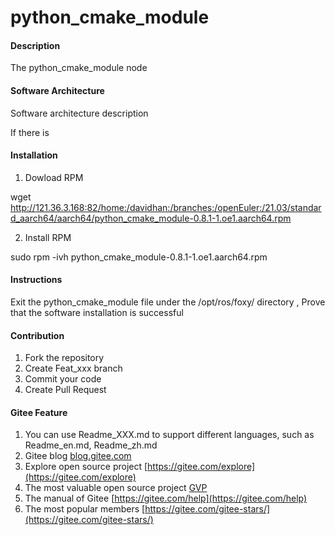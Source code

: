 # python_cmake_module

#### Description
The python_cmake_module node 

#### Software Architecture
Software architecture description

If there is 

#### Installation

1.  Dowload RPM

wget http://121.36.3.168:82/home:/davidhan:/branches:/openEuler:/21.03/standard_aarch64/aarch64/python_cmake_module-0.8.1-1.oe1.aarch64.rpm

2.  Install RPM

sudo rpm -ivh python_cmake_module-0.8.1-1.oe1.aarch64.rpm

#### Instructions

Exit the python_cmake_module file under the /opt/ros/foxy/ directory , Prove that the software installation is successful

#### Contribution

1.  Fork the repository
2.  Create Feat_xxx branch
3.  Commit your code
4.  Create Pull Request


#### Gitee Feature

1.  You can use Readme\_XXX.md to support different languages, such as Readme\_en.md, Readme\_zh.md
2.  Gitee blog [blog.gitee.com](https://blog.gitee.com)
3.  Explore open source project [https://gitee.com/explore](https://gitee.com/explore)
4.  The most valuable open source project [GVP](https://gitee.com/gvp)
5.  The manual of Gitee [https://gitee.com/help](https://gitee.com/help)
6.  The most popular members  [https://gitee.com/gitee-stars/](https://gitee.com/gitee-stars/)
